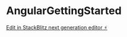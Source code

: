 # AngularGettingStarted

[Edit in StackBlitz next generation editor ⚡️](https://stackblitz.com/~/github.com/davidmcolvin/AngularGettingStarted)